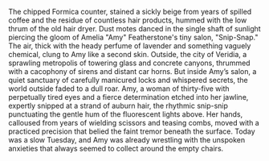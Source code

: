 The chipped Formica counter, stained a sickly beige from years of spilled coffee and the residue of countless hair products, hummed with the low thrum of the old hair dryer.  Dust motes danced in the single shaft of sunlight piercing the gloom of Amelia "Amy"  Featherstone's tiny salon, "Snip-Snap."  The air, thick with the heady perfume of lavender and something vaguely chemical, clung to Amy like a second skin.  Outside, the city of Veridia, a sprawling metropolis of towering glass and concrete canyons, thrummed with a cacophony of sirens and distant car horns.  But inside Amy’s salon, a quiet sanctuary of carefully manicured locks and whispered secrets, the world outside faded to a dull roar.  Amy, a woman of thirty-five with perpetually tired eyes and a fierce determination etched into her jawline, expertly snipped at a strand of auburn hair, the rhythmic snip-snip punctuating the gentle hum of the fluorescent lights above.  Her hands, calloused from years of wielding scissors and teasing combs, moved with a practiced precision that belied the faint tremor beneath the surface.  Today was a slow Tuesday, and Amy was already wrestling with the unspoken anxieties that always seemed to collect around the empty chairs.
